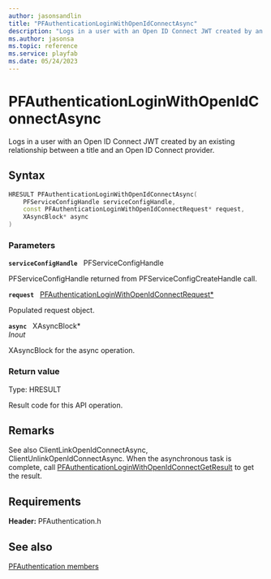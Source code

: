 ```yaml
---
author: jasonsandlin
title: "PFAuthenticationLoginWithOpenIdConnectAsync"
description: "Logs in a user with an Open ID Connect JWT created by an existing relationship between a title and an Open ID Connect provider."
ms.author: jasonsa
ms.topic: reference
ms.service: playfab
ms.date: 05/24/2023
---
```


# PFAuthenticationLoginWithOpenIdConnectAsync  

Logs in a user with an Open ID Connect JWT created by an existing relationship between a title and an Open ID Connect provider.  

## Syntax  
  
```cpp
HRESULT PFAuthenticationLoginWithOpenIdConnectAsync(  
    PFServiceConfigHandle serviceConfigHandle,  
    const PFAuthenticationLoginWithOpenIdConnectRequest* request,  
    XAsyncBlock* async  
)  
```  
  
### Parameters  
  
**`serviceConfigHandle`** &nbsp; PFServiceConfigHandle  
  
PFServiceConfigHandle returned from PFServiceConfigCreateHandle call.  
  
**`request`** &nbsp; [PFAuthenticationLoginWithOpenIdConnectRequest*](../../pfauthenticationtypes/structs/pfauthenticationloginwithopenidconnectrequest.md)  
  
Populated request object.  
  
**`async`** &nbsp; XAsyncBlock*  
*_Inout_*  
  
XAsyncBlock for the async operation.  
  
  
### Return value
Type: HRESULT
  
Result code for this API operation.
  
## Remarks  
  
See also ClientLinkOpenIdConnectAsync, ClientUnlinkOpenIdConnectAsync. When the asynchronous task is complete, call [PFAuthenticationLoginWithOpenIdConnectGetResult](pfauthenticationloginwithopenidconnectgetresult.md) to get the result.
  
## Requirements  
  
**Header:** PFAuthentication.h
  
## See also  
[PFAuthentication members](../pfauthentication_members.md)  

  
  

